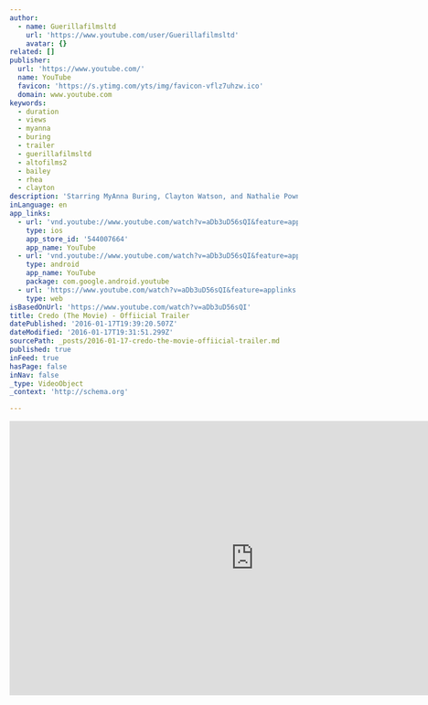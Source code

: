 ```yaml
---
author:
  - name: Guerillafilmsltd
    url: 'https://www.youtube.com/user/Guerillafilmsltd'
    avatar: {}
related: []
publisher:
  url: 'https://www.youtube.com/'
  name: YouTube
  favicon: 'https://s.ytimg.com/yts/img/favicon-vflz7uhzw.ico'
  domain: www.youtube.com
keywords:
  - duration
  - views
  - myanna
  - buring
  - trailer
  - guerillafilmsltd
  - altofilms2
  - bailey
  - rhea
  - clayton
description: 'Starring MyAnna Buring, Clayton Watson, and Nathalie Pownall, Rhea Bailey, and Mark Joseph'
inLanguage: en
app_links:
  - url: 'vnd.youtube://www.youtube.com/watch?v=aDb3uD56sQI&feature=applinks'
    type: ios
    app_store_id: '544007664'
    app_name: YouTube
  - url: 'vnd.youtube://www.youtube.com/watch?v=aDb3uD56sQI&feature=applinks'
    type: android
    app_name: YouTube
    package: com.google.android.youtube
  - url: 'https://www.youtube.com/watch?v=aDb3uD56sQI&feature=applinks'
    type: web
isBasedOnUrl: 'https://www.youtube.com/watch?v=aDb3uD56sQI'
title: Credo (The Movie) - Offiicial Trailer
datePublished: '2016-01-17T19:39:20.507Z'
dateModified: '2016-01-17T19:31:51.299Z'
sourcePath: _posts/2016-01-17-credo-the-movie-offiicial-trailer.md
published: true
inFeed: true
hasPage: false
inNav: false
_type: VideoObject
_context: 'http://schema.org'

---
```

<iframe src="https://cdn.embedly.com/widgets/media.html?src=https%3A%2F%2Fwww.youtube.com%2Fembed%2FaDb3uD56sQI%3Ffeature%3Doembed&amp;url=https%3A%2F%2Fwww.youtube.com%2Fwatch%3Fv%3DaDb3uD56sQI&amp;image=https%3A%2F%2Fi.ytimg.com%2Fvi%2FaDb3uD56sQI%2Fhqdefault.jpg&amp;key=b7d04c9b404c499eba89ee7072e1c4f7&amp;type=text%2Fhtml&amp;schema=youtube" width="854" height="480" scrolling="no" frameborder="0" allowfullscreen="allowfullscreen" style=""></iframe>